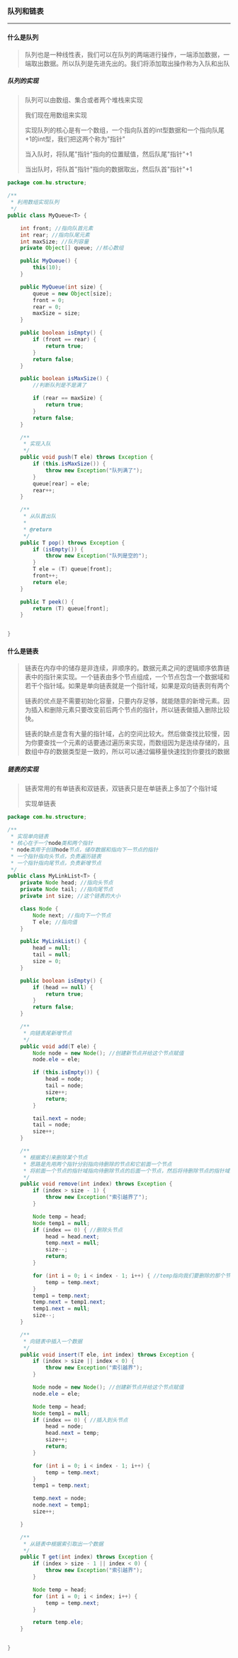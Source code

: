 ### 队列和链表

***

#### 什么是队列

> 队列也是一种线性表，我们可以在队列的两端进行操作，一端添加数据，一端取出数据。所以队列是先进先出的。我们将添加取出操作称为入队和出队

##### 队列的实现

> 队列可以由数组、集合或者两个堆栈来实现
>
> 我们现在用数组来实现
>
> 实现队列的核心是有一个数组，一个指向队首的int型数据和一个指向队尾+1的int型，我们把这两个称为"指针"
>
> 当入队时，将队尾"指针"指向的位置赋值，然后队尾"指针"+1
>
> 当出队时，将队首"指针"指向的数据取出，然后队首"指针"+1

``` java
package com.hu.structure;

/**
 * 利用数组实现队列
 */
public class MyQueue<T> {

    int front; //指向队首元素
    int rear; //指向队尾元素
    int maxSize; //队列容量
    private Object[] queue; //核心数组

    public MyQueue() {
        this(10);
    }

    public MyQueue(int size) {
        queue = new Object[size];
        front = 0;
        rear = 0;
        maxSize = size;
    }

    public boolean isEmpty() {
        if (front == rear) {
            return true;
        }
        return false;
    }

    public boolean isMaxSize() {
        //判断队列是不是满了

        if (rear == maxSize) {
            return true;
        }
        return false;
    }

    /**
     * 实现入队
     */
    public void push(T ele) throws Exception {
        if (this.isMaxSize()) {
            throw new Exception("队列满了");
        }
        queue[rear] = ele;
        rear++;
    }

    /**
     * 从队首出队
     *
     * @return
     */
    public T pop() throws Exception {
        if (isEmpty()) {
            throw new Exception("队列是空的");
        }
        T ele = (T) queue[front];
        front++;
        return ele;
    }

    public T peek() {
        return (T) queue[front];
    }


}

```



#### 什么是链表

> 链表在内存中的储存是非连续，非顺序的。数据元素之间的逻辑顺序依靠链表中的指针来实现。一个链表由多个节点组成，一个节点包含一个数据域和若干个指针域。如果是单向链表就是一个指针域，如果是双向链表则有两个
>
> 链表的优点是不需要初始化容量，只要内存足够，就能随意的新增元素。因为插入和删除元素只要改变前后两个节点的指针，所以链表做插入删除比较快。
>
> 链表的缺点是含有大量的指针域，占的空间比较大。然后做查找比较慢，因为你要查找一个元素的话要通过遍历来实现，而数组因为是连续存储的，且数组中存的数据类型是一致的，所以可以通过偏移量快速找到你要找的数据

##### 链表的实现

> 链表常用的有单链表和双链表，双链表只是在单链表上多加了个指针域
>
> 实现单链表

``` java
package com.hu.structure;

/**
 * 实现单向链表
 * 核心在于一个node类和两个指针
 * node类用于创建node节点，储存数据和指向下一节点的指针
 * 一个指针指向头节点，负责遍历链表
 * 一个指针指向尾节点，负责新增节点
 */
public class MyLinkList<T> {
    private Node head; //指向头节点
    private Node tail; //指向尾节点
    private int size; //这个链表的大小

    class Node {
        Node next; //指向下一个节点
        T ele; //指向值
    }

    public MyLinkList() {
        head = null;
        tail = null;
        size = 0;
    }

    public boolean isEmpty() {
        if (head == null) {
            return true;
        }
        return false;
    }

    /**
     * 向链表尾新增节点
     */
    public void add(T ele) {
        Node node = new Node(); //创建新节点并给这个节点赋值
        node.ele = ele;

        if (this.isEmpty()) {
            head = node;
            tail = node;
            size++;
            return;
        }

        tail.next = node;
        tail = node;
        size++;
    }

    /**
     * 根据索引来删除某个节点
     * 思路是先用两个指针分别指向待删除的节点和它前面一个节点
     * 将前面一个节点的指针域指向待删除节点的后面一个节点，然后将待删除节点的指针域设为null
     */
    public void remove(int index) throws Exception {
        if (index > size - 1) {
            throw new Exception("索引越界了");
        }

        Node temp = head;
        Node temp1 = null;
        if (index == 0) { //删除头节点
            head = head.next;
            temp.next = null;
            size--;
            return;
        }

        for (int i = 0; i < index - 1; i++) { //temp指向我们要删除的那个节点的前一个
            temp = temp.next;
        }
        temp1 = temp.next;
        temp.next = temp1.next;
        temp1.next = null;
        size--;
    }

    /**
     * 向链表中插入一个数据
     */
    public void insert(T ele, int index) throws Exception {
        if (index > size || index < 0) {
            throw new Exception("索引越界");
        }

        Node node = new Node(); //创建新节点并给这个节点赋值
        node.ele = ele;

        Node temp = head;
        Node temp1 = null;
        if (index == 0) { //插入到头节点
            head = node;
            head.next = temp;
            size++;
            return;
        }

        for (int i = 0; i < index - 1; i++) {
            temp = temp.next;
        }
        temp1 = temp.next;

        temp.next = node;
        node.next = temp1;
        size++;

    }

    /**
     * 从链表中根据索引取出一个数据
     */
    public T get(int index) throws Exception {
        if (index > size - 1 || index < 0) {
            throw new Exception("索引越界");
        }

        Node temp = head;
        for (int i = 0; i < index; i++) {
            temp = temp.next;
        }

        return temp.ele;
    }


}

```

